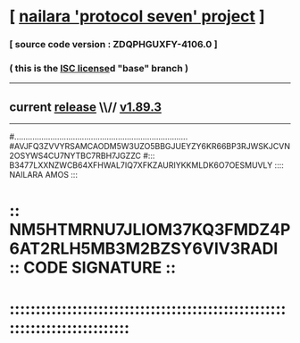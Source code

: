
# [ [nailara 'protocol seven' project](http://nailara.network/) ]

### [ source code version : ZDQPHGUXFY-4106.0 ]

### ( this is the [ISC license](license)d "base" branch )
---
## current [release](https://github.com/nailara-technologies/protocol-7/releases) \\\\// [v1.89.3](https://github.com/nailara-technologies/protocol-7/releases/tag/v1.89.3)
---

#.............................................................................
#AVJFQ3ZVVYRSAMCAODM5W3UZO5BBGJUEYZY6KR66BP3RJWSKJCVN2OSYWS4CU7NYTBC7RBH7JGZZC
#::: B3477LXXNZWCB64XFHWAL7IQ7XFKZAURIYKKMLDK6O7OESMUVLY :::: NAILARA AMOS :::
# :: NM5HTMRNU7JLIOM37KQ3FMDZ4P6AT2RLH5MB3M2BZSY6VIV3RADI :: CODE SIGNATURE ::
# ::::::::::::::::::::::::::::::::::::::::::::::::::::::::::::::::::::::::::::
